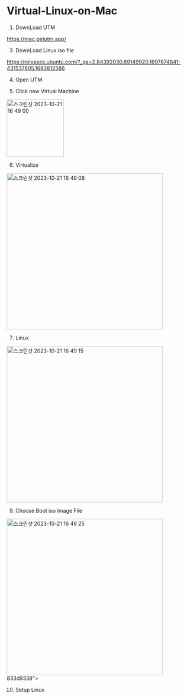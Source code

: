 # Virtual-Linux-on-Mac

1. DownLoad UTM
   
https://mac.getutm.app/

3. DownLoad Linux iso file

https://releases.ubuntu.com/?_ga=2.84392030.69149920.1697874841-431537805.1693812586

4. Open UTM

5. Click new Virtual Machine
<img width="154" alt="스크린샷 2023-10-21 16 49 00" src="https://github.com/YeeeeeHo/Virtual-Linux-on-Mac/assets/139672321/d76085b1-6789-4bbe-97f4-7ee6d7354873">

6. Virtualize
<img width="421" alt="스크린샷 2023-10-21 16 49 08" src="https://github.com/YeeeeeHo/Virtual-Linux-on-Mac/assets/139672321/09e9e185-65ae-4668-8b44-a8a2da94162b">

7. Linux
<img width="421" alt="스크린샷 2023-10-21 16 49 15" src="https://github.com/YeeeeeHo/Virtual-Linux-on-Mac/assets/139672321/0eb0a4ad-428d-4fbc-b728-fe29833d9338">


9. Choose Boot iso Image File
<img width="421" alt="스크린샷 2023-10-21 16 49 25" src="https://github.com/YeeeeeHo/Virtual-Linux-on-Mac/assets/139672321/a84fa442-c837-4081-8397-635829b35cea">
833d9338">

10. Setup Linux
